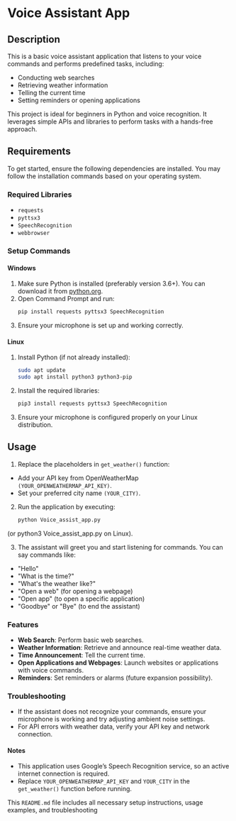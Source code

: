 # Voice Assistant App

## Description
This is a basic voice assistant application that listens to your voice commands and performs predefined tasks, including:
- Conducting web searches
- Retrieving weather information
- Telling the current time
- Setting reminders or opening applications

This project is ideal for beginners in Python and voice recognition. It leverages simple APIs and libraries to perform tasks with a hands-free approach.

## Requirements

To get started, ensure the following dependencies are installed. You may follow the installation commands based on your operating system.

### Required Libraries
- `requests`
- `pyttsx3`
- `SpeechRecognition`
- `webbrowser`

### Setup Commands

#### Windows
1. Make sure Python is installed (preferably version 3.6+). You can download it from [python.org](https://www.python.org/).
2. Open Command Prompt and run:
   ```bash
   pip install requests pyttsx3 SpeechRecognition
3. Ensure your microphone is set up and working correctly.
   
#### Linux
1. Install Python (if not already installed):
    ```bash
    sudo apt update
    sudo apt install python3 python3-pip
2. Install the required libraries:
    ```bash
    pip3 install requests pyttsx3 SpeechRecognition
3. Ensure your microphone is configured properly on your Linux distribution.

## Usage
1. Replace the placeholders in  `get_weather()` function:
  - Add your API key from OpenWeatherMap `(YOUR_OPENWEATHERMAP_API_KEY)`.
  - Set your preferred city name `(YOUR_CITY)`.
    
2. Run the application by executing:
    ```bash
    python Voice_assist_app.py
    
  (or python3 Voice_assist_app.py on Linux).

3. The assistant will greet you and start listening for commands. You can say commands like:
  - "Hello"
  - "What is the time?"
  - "What's the weather like?"
  - "Open a web" (for opening a webpage)
  - "Open app" (to open a specific application)
  - "Goodbye" or "Bye" (to end the assistant)

### Features
  - **Web Search**: Perform basic web searches.
  - **Weather Information**: Retrieve and announce real-time weather data.
  - **Time Announcement**: Tell the current time.
  - **Open Applications and Webpages**: Launch websites or applications with voice commands.
  - **Reminders**: Set reminders or alarms (future expansion possibility).

### Troubleshooting
  - If the assistant does not recognize your commands, ensure your microphone is working and try adjusting ambient noise settings.
  - For API errors with weather data, verify your API key and network connection.

#### Notes
  - This application uses Google’s Speech Recognition service, so an active internet connection is required.
  - Replace `YOUR_OPENWEATHERMAP_API_KEY` and `YOUR_CITY` in the `get_weather()` function before running.

This `README.md` file includes all necessary setup instructions, usage examples, and troubleshooting 
